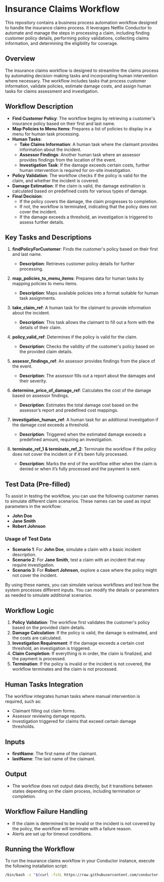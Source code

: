 # Insurance Claims Workflow

This repository contains a business process automation workflow designed to handle the insurance claims process. It leverages Netflix Conductor to automate and manage the steps in processing a claim, including finding customer policy details, performing policy validations, collecting claims information, and determining the eligibility for coverage.

## Overview

The insurance claims workflow is designed to streamline the claims process by automating decision-making tasks and incorporating human intervention where necessary. The workflow includes tasks that process customer information, validate policies, estimate damage costs, and assign human tasks for claims assessment and investigation.

## Workflow Description

- **Find Customer Policy**: The workflow begins by retrieving a customer's insurance policy based on their first and last name.
- **Map Policies to Menu Items**: Prepares a list of policies to display in a menu for human task processing.
- **Human Tasks**:
  - **Take Claims Information**: A human task where the claimant provides information about the incident.
  - **Assessor Findings**: Another human task where an assessor provides findings from the location of the event.
  - **Investigation Task**: If the damage exceeds certain costs, further human intervention is required for on-site investigation.
- **Policy Validation**: The workflow checks if the policy is valid for the claim, and whether the incident is covered.
- **Damage Estimation**: If the claim is valid, the damage estimation is calculated based on predefined costs for various types of damage.
- **Final Decision**:
  - If the policy covers the damage, the claim progresses to completion.
  - If not, the workflow is terminated, indicating that the policy does not cover the incident.
  - If the damage exceeds a threshold, an investigation is triggered to assess further details.

## Key Tasks and Descriptions

1. **findPolicyForCustomer**: Finds the customer's policy based on their first and last name.
   - **Description**: Retrieves customer policy details for further processing.

2. **map_policies_to_menu_items**: Prepares data for human tasks by mapping policies to menu items.
   - **Description**: Maps available policies into a format suitable for human task assignments.

3. **take_claim_ref**: A human task for the claimant to provide information about the incident.
   - **Description**: This task allows the claimant to fill out a form with the details of their claim.

4. **policy_valid_ref**: Determines if the policy is valid for the claim.
   - **Description**: Checks the validity of the customer's policy based on the provided claim details.

5. **assesor_findings_ref**: An assessor provides findings from the place of the event.
   - **Description**: The assessor fills out a report about the damages and their severity.

6. **determine_price_of_damage_ref**: Calculates the cost of the damage based on assessor findings.
   - **Description**: Estimates the total damage cost based on the assessor’s report and predefined cost mappings.

7. **investigation_human_ref**: A human task for an additional investigation if the damage cost exceeds a threshold.
   - **Description**: Triggered when the estimated damage exceeds a predefined amount, requiring an investigation.

8. **terminate_ref_1 & terminate_ref_2**: Terminate the workflow if the policy does not cover the incident or if it’s been fully processed.
   - **Description**: Marks the end of the workflow either when the claim is denied or when it’s fully processed and the payment is sent.

## Test Data (Pre-filled)

To assist in testing the workflow, you can use the following customer names to simulate different claim scenarios. These names can be used as input parameters in the workflow:

- **John Doe**
- **Jane Smith**
- **Robert Johnson**

### Usage of Test Data
- **Scenario 1**: For **John Doe**, simulate a claim with a basic incident description.
- **Scenario 2**: For **Jane Smith**, test a claim with an incident that may require investigation.
- **Scenario 3**: For **Robert Johnson**, explore a case where the policy might not cover the incident.

By using these names, you can simulate various workflows and test how the system processes different inputs. You can modify the details or parameters as needed to simulate additional scenarios.

## Workflow Logic

1. **Policy Validation**: The workflow first validates the customer's policy based on the provided claim details.
2. **Damage Calculation**: If the policy is valid, the damage is estimated, and the costs are calculated.
3. **Investigation Requirement**: If the damage exceeds a certain cost threshold, an investigation is triggered.
4. **Claim Completion**: If everything is in order, the claim is finalized, and the payment is processed.
5. **Termination**: If the policy is invalid or the incident is not covered, the workflow terminates and the claim is not processed.

## Human Tasks Integration

The workflow integrates human tasks where manual intervention is required, such as:
- Claimant filling out claim forms.
- Assessor reviewing damage reports.
- Investigation triggered for claims that exceed certain damage thresholds.

## Inputs

- **firstName**: The first name of the claimant.
- **lastName**: The last name of the claimant.

## Output

- The workflow does not output data directly, but it transitions between states depending on the claim process, including termination or completion.

## Workflow Failure Handling

- If the claim is determined to be invalid or the incident is not covered by the policy, the workflow will terminate with a failure reason.
- Alerts are set up for timeout conditions.

## Running the Workflow

To run the insurance claims workflow in your Conductor instance, execute the following installation script:

```bash
/bin/bash -c "$(curl -fsSL https://raw.githubusercontent.com/conductor-oss/awesome-conductor-apps/refs/heads/claims-workflow/typescript/claims-workflow/workers/run.sh"

